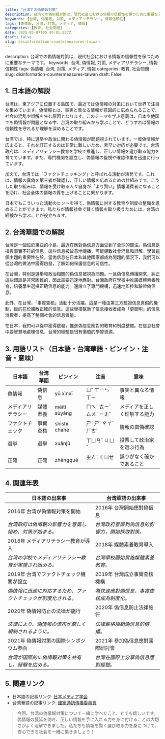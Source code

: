 ```yaml
---
title: "台湾での偽情報対策"
description: 台湾での偽情報対策は、現代社会における情報の信頼性を保つために重要なテーマです。
keywords: [台湾, 偽情報, 対策, メディアリテラシー, 情報信頼性]
tags: [偽情報, 台湾, 対策, メディア, 情報]
categories: [教育, 社会問題]
date: 2025-05-07T05:49:01.837Z
draft: false
slug: disinformation-countermeasures-taiwan
---
```


description: 台湾での偽情報対策は、現代社会における情報の信頼性を保つために重要なテーマです。
keywords: 台湾, 偽情報, 対策, メディアリテラシー, 情報信頼性
tags: 偽情報, 台湾, 対策, メディア, 情報
categories: 教育, 社会問題
slug: disinformation-countermeasures-taiwan
draft: False

## 1. 日本語の解説

台湾は、東アジアに位置する島国で、最近では偽情報の対策において世界で注目を集めています。偽情報とは、事実と異なる情報が意図的に広められることで、社会の混乱や誤解を生む原因となります。このテーマを学ぶ意義は、日本や他国でも偽情報が問題となる中、台湾の取り組みから学ぶことで、どうすれば情報の信頼性を守れるか理解を深めることです。

台湾では、特に選挙や政治に関わる偽情報が問題視されています。一度偽情報が広まると、それを訂正するのは非常に難しいため、素早い対応が必要です。台湾政府は、メディアリテラシー教育を学校で推進し、正しい情報を選び取る能力を育てています。また、専門機関を設立し、偽情報の監視や確認作業を迅速に行っています。

加えて、台湾では「ファクトチェッキング」と呼ばれる活動が活発です。これは、情報の真偽を第三者が確認し、正しい情報を広めるための仕組みです。こうした取り組みは、情報を受け取る人々自身が「より賢い」情報消費者になることを助け、社会全体の情報の質を上げることに繋がります。

日本でもこういった活動のヒントを得て、偽情報に対する教育や制度の整備を進めることができます。私たちが情報社会で賢く情報を取り扱うためには、台湾の経験から学ぶことが役立ちます。

## 2. 台湾華語での解説  

台灣是一個位於東亞的小島，最近在應對偽信息方面受到了全球的關注。偽信息是指與事實不符的信息，這些信息被故意地傳播，可能導致社會混亂和誤解。學習這個主題的重要性在於，當偽信息在日本和其他國家都成為問題的情況下，我們可以從台灣的做法中獲得啟發，了解如何保護信息的可信性。

在台灣，特別是選舉和政治相關的偽信息被視為問題。一旦偽信息傳播開來，糾正這些錯誤是非常困難的，因此需要迅速地應對。台灣政府在學校中推廣媒體素養教育，培養學生選擇正确信息的能力。還設立了專門機構，迅速地監控和驗證偽信息。

此外，在台灣，「事實查核」活動十分活躍。這是一種由第三方驗證信息真假的機制，目的在於擴散正確的信息。這些舉措幫助了信息接收者成為「更聰明」的信息消費者，提高了整個社會的信息質量。

在日本，我們可以從中獲得啟發，推進偽信息應對的教育和制度整備。在信息社會中要智慧地處理信息，台灣的經驗是很有價值的學習資源。

## 3. 用語リスト（日本語・台湾華語・ピンイン・注音・意味）

| 日本語         | 台湾華語     | ピンイン     | 注音     | 意味                     |
|---------------|-------------|-------------|---------|--------------------------|
| 偽情報         | 偽信息     | yŭ xìnxī    | ㄩˇ ㄒㄧㄣ ㄒㄧ         | 事実と異なる情報            |
| メディアリテラシー | 媒體素養 | méitǐ sùyăng | ㄇㄟˊ ㄊㄧˇ ㄙㄨˋ ㄧㄤˇ   | メディアを正しく理解する能力 |
| ファクトチェック | 事實查核 | shìshí cháhé | ㄕˋ ㄕˊ ㄔㄚˊ ㄏㄜˊ   | 情報の真偽確認              |
| 選挙            | 選舉       | xuănjǔ      | ㄒㄩㄢˇ ㄐㄩˇ          | 投票して政治家を選ぶ行為      |
| 正確            | 正確       | zhèngquè    | ㄓㄥˋ ㄑㄩㄝˋ          | 誤りがなく確かであること      |

## 4. 関連年表

| 日本語の出来事                             | 台湾華語の出来事                           |
|------------------------------------------|-----------------------------------------|
| 2016年 台湾が偽情報対策を開始           | 2016年 台灣開始應對偽信息                  |
| *台湾政府は偽情報の影響力を意識し始め、対策が始まる。* | *台灣政府意識到偽信息的影響力，開始採取對策。*      |
| 2018年 メディアリテラシー教育が導入   | 2018年 媒體素養教育導入                     |
| *台湾の学校でメディアリテラシー教育が実施され始める。* | *台灣學校開始實施媒體素養教育。*               |
| 2019年 台湾でファクトチェック機関が設立   | 2019年 台灣成立事實查核機構                   |
| *偽情報に迅速に対応するため、ファクトチェックが制度化される。* | *為快速應對偽信息，事實查核成為制度化。*        |
| 2020年 偽情報防止の法律が施行       | 2020年 偽信息防止法律施行                    |
| *法律により、偽情報の流布が厳しく規制されるように。* | *法律嚴格規範偽信息的傳播。*                  |
| 2021年 偽情報対策の国際シンポジウム参画 | 2021年 參加偽信息應對國際研討會               |
| *台湾が国際的に偽情報対策を共有し、経験を広める。* | *台灣在國際上分享偽信息應對經驗。*            |

## 5. 関連リンク

- 日本語の記事リンク: [日本メディア学会](https://www.jamsj.jp/)
- 台湾華語の記事リンク: [國家通訊傳播委員會](https://www.ncc.gov.tw/)

>今回、台湾の偽情報対策について一緒に学べたこと、とても嬉しいです。偽情報の蔓延を防ぎ、正しい情報を手に入れる力を身に付けることの大切さがよく理解できました。私たちも情報を賢く選び取る力を身につけて、安心できる社会を一緒に築きましょう！